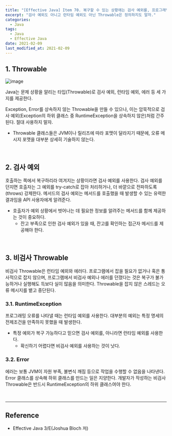 ```yaml
---
title: "[Effective Java] Item 70. 복구할 수 있는 상황에는 검사 예외를, 프로그래밍 오류에는 런타임 예외를 사용하라"
excerpt: "검사 예외도 아니고 런타임 예외도 아닌 Throwable은 정의하지도 말자."
categories:
  - Java
tags:
  - Java
  - Effective Java
date: 2021-02-09
last_modified_at: 2021-02-09
---
```


## 1. Throwable

![image](https://user-images.githubusercontent.com/56240505/107320267-b7e09000-6ae3-11eb-968f-82617c74696d.png)

Java는 문제 상황을 알리는 타입(Throwable)로 검사 예외, 런타임 예외, 에러 등 세 가지를 제공한다.

Exception, Error를 상속하지 않는 Throwable을 만들 수 있으나, 이는 암묵적으로 검사 예외(Exception의 하위 클래스 중 RuntimeException을 상속하지 않은)처럼 간주된다. 절대 사용하지 말자.

* Throwable 클래스들은 JVM이나 릴리즈에 따라 포맷이 달라지기 때문에, 오류 메시지 포맷을 대부분 상세히 기술하지 않는다.

<br>

## 2. 검사 예외

호출하는 쪽에서 복구하리라 여겨지는 상황이라면 검사 예외를 사용한다. 검사 예외를 던지면 호출자는 그 예외를 try-catch로 잡아 처리하거나, 더 바깥으로 전파하도록(throws) 강제한다. 메서드의 검사 예외는 메서드를 호출했을 때 발생할 수 있는 유력한 결과임을 API 사용자에게 알려준다.

* 호출자가 예외 상황에서 벗어나는 데 필요한 정보를 알려주는 메서드를 함께 제공하는 것이 중요하다.
  * 잔고 부족으로 인한 검사 예외가 있을 때, 잔고를 확인하는 접근자 메서드를 제공해야 한다.

<br>

## 3. 비검사 Throwable

비검사 Throwable은 런타임 예외와 에러다. 프로그램에서 잡을 필요가 없거나 혹은 통사적으로 잡지 않으며, 프로그램에서 비검사 예외나 에러를 던졌다는 것은 복구가 불가능하거나 실행해도 득보다 실이 많음을 의미한다. Throwable을 잡지 않은 스레드는 오류 메시지를 뱉고 중단된다.

### 3.1. RuntimeException

프로그래밍 오류를 나타낼 때는 런타임 예외를 사용한다. 대부분의 예외는 특정 명세의 전제조건을 만족하지 못했을 때 발생한다.

* 특정 예외가 복구 가능하다고 믿으면 검사 예외를, 아니라면 런타임 예외를 사용한다.
  * 확신하기 어렵다면 비검사 예외를 사용하는 것이 낫다.

### 3.2. Error

에러는 보통 JVM이 자원 부족, 불변식 깨짐 등으로 작업을 수행할 수 없음을 나타낸다. Error 클래스를 상속해 하위 클래스를 만드는 일은 지양한다. 개발자가 작성하는 비검사 Throwable은 반드시 RuntimeException의 하위 클래스여야 한다.

<br>

---

## Reference

* Effective Java 3/E(Joshua Bloch 저)
